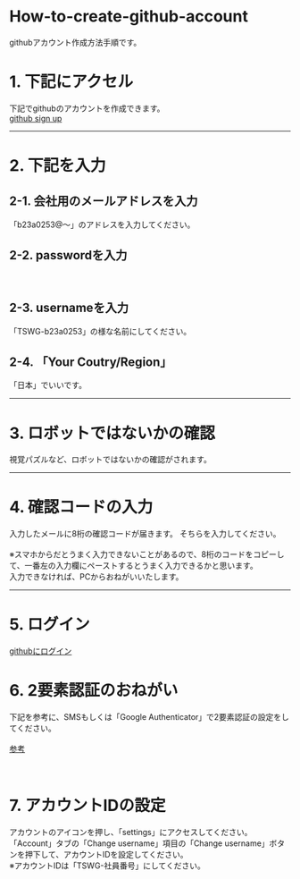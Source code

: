 # How-to-create-github-account
githubアカウント作成方法手順です。

# 1. 下記にアクセル
下記でgithubのアカウントを作成できます。</br>
[github sign up](https://github.com/signup)

---

# 2. 下記を入力
## 2-1. 会社用のメールアドレスを入力
「b23a0253@〜」のアドレスを入力してください。
</br>

## 2-2. passwordを入力
</br>

## 2-3. usernameを入力
「TSWG-b23a0253」の様な名前にしてください。
</br>

## 2-4. 「Your Coutry/Region」
「日本」でいいです。
</br>

---

# 3. ロボットではないかの確認
視覚パズルなど、ロボットではないかの確認がされます。
</br>

---

# 4. 確認コードの入力
入力したメールに8桁の確認コードが届きます。
そちらを入力してください。
</br></br>
※スマホからだとうまく入力できないことがあるので、8桁のコードをコピーして、一番左の入力欄にペーストするとうまく入力できるかと思います。
</br>
入力できなければ、PCからおねがいいたします。

---

# 5. ログイン
[githubにログイン](https://github.com/login)

# 6. 2要素認証のおねがい
下記を参考に、SMSもしくは「Google Authenticator」で2要素認証の設定をしてください。
</br></br>
[参考](https://docs.github.com/ja/authentication/securing-your-account-with-two-factor-authentication-2fa/configuring-two-factor-authentication)

</br>

# 7. アカウントIDの設定
アカウントのアイコンを押し、「settings」にアクセスしてください。
「Account」タブの「Change username」項目の「Change username」ボタンを押下して、アカウントIDを設定してください。</br>
※アカウントIDは「TSWG-社員番号」にしてください。
